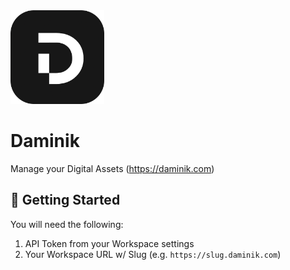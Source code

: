 <img src="./assets/daminik.png" width="150" />

# Daminik

Manage your Digital Assets (https://daminik.com)

## 🚀 Getting Started

You will need the following:

1. API Token from your Workspace settings
2. Your Workspace URL w/ Slug (e.g. `https://slug.daminik.com`)
